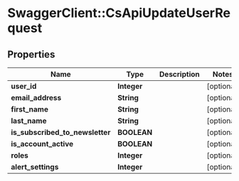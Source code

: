 # SwaggerClient::CsApiUpdateUserRequest

## Properties
Name | Type | Description | Notes
------------ | ------------- | ------------- | -------------
**user_id** | **Integer** |  | [optional] 
**email_address** | **String** |  | [optional] 
**first_name** | **String** |  | [optional] 
**last_name** | **String** |  | [optional] 
**is_subscribed_to_newsletter** | **BOOLEAN** |  | [optional] 
**is_account_active** | **BOOLEAN** |  | [optional] 
**roles** | **Integer** |  | [optional] 
**alert_settings** | **Integer** |  | [optional] 


